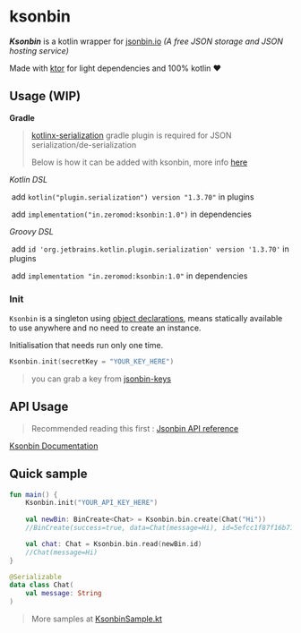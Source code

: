# ksonbin
***Ksonbin*** is a kotlin wrapper for [jsonbin.io](https://jsonbin.io) *(A free JSON storage and JSON hosting service)*

Made with [ktor](https://ktor.io/) for light dependencies and 100% kotlin :heart:

## Usage (WIP)

**Gradle**

> [kotlinx-serialization](https://github.com/Kotlin/kotlinx.serialization) gradle plugin is required for JSON serialization/de-serialization
>
> Below is how it can be added with ksonbin, more info [here](https://github.com/Kotlin/kotlinx.serialization#gradle)

*Kotlin DSL*

​	add `kotlin("plugin.serialization") version "1.3.70"` in plugins

​	add `implementation("in.zeromod:ksonbin:1.0")` in dependencies

*Groovy DSL*

​	add `id 'org.jetbrains.kotlin.plugin.serialization' version '1.3.70'` in plugins

​	add `implementation "in.zeromod:ksonbin:1.0"` in dependencies

###  Init

`Ksonbin` is a singleton using [object declarations](https://kotlinlang.org/docs/reference/object-declarations.html#object-declarations), means statically available to use anywhere and no need to create an instance.

Initialisation that needs run only one time.

```kotlin
Ksonbin.init(secretKey = "YOUR_KEY_HERE")
```

> you can grab a key from [jsonbin-keys](https://jsonbin.io/api-keys)

## API Usage

> Recommended reading this first : [Jsonbin API reference](https://jsonbin.io/api-reference) 

[Ksonbin Documentation]()

## Quick sample

```kotlin
fun main() {
	Ksonbin.init("YOUR_API_KEY_HERE")
 
	val newBin: BinCreate<Chat> = Ksonbin.bin.create(Chat("Hi"))
    //BinCreate(success=true, data=Chat(message=Hi), id=5efcc1f87f16b71d48a96f91, private=true)

	val chat: Chat = Ksonbin.bin.read(newBin.id)
    //Chat(message=Hi)
}

@Serializable
data class Chat(
    val message: String
)
```

> More samples at [KsonbinSample.kt](https://github.com/zeromod/ksonbin/blob/master/sample/src/main/kotlin/KsonbinSample.kt)